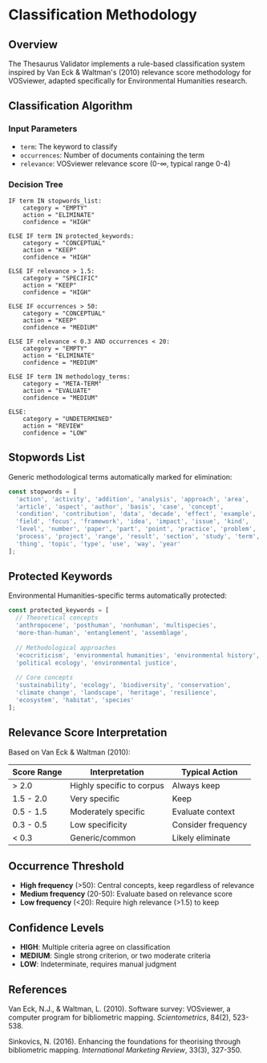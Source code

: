 # Classification Methodology

## Overview

The Thesaurus Validator implements a rule-based classification system 
inspired by Van Eck & Waltman's (2010) relevance score methodology for 
VOSviewer, adapted specifically for Environmental Humanities research.

## Classification Algorithm

### Input Parameters
- `term`: The keyword to classify
- `occurrences`: Number of documents containing the term
- `relevance`: VOSviewer relevance score (0-∞, typical range 0-4)

### Decision Tree

```
IF term IN stopwords_list:
    category = "EMPTY"
    action = "ELIMINATE"
    confidence = "HIGH"

ELSE IF term IN protected_keywords:
    category = "CONCEPTUAL" 
    action = "KEEP"
    confidence = "HIGH"

ELSE IF relevance > 1.5:
    category = "SPECIFIC"
    action = "KEEP"
    confidence = "HIGH"

ELSE IF occurrences > 50:
    category = "CONCEPTUAL"
    action = "KEEP"
    confidence = "MEDIUM"

ELSE IF relevance < 0.3 AND occurrences < 20:
    category = "EMPTY"
    action = "ELIMINATE"
    confidence = "MEDIUM"

ELSE IF term IN methodology_terms:
    category = "META-TERM"
    action = "EVALUATE"
    confidence = "MEDIUM"

ELSE:
    category = "UNDETERMINED"
    action = "REVIEW"
    confidence = "LOW"
```

## Stopwords List

Generic methodological terms automatically marked for elimination:

```javascript
const stopwords = [
  'action', 'activity', 'addition', 'analysis', 'approach', 'area',
  'article', 'aspect', 'author', 'basis', 'case', 'concept',
  'condition', 'contribution', 'data', 'decade', 'effect', 'example',
  'field', 'focus', 'framework', 'idea', 'impact', 'issue', 'kind',
  'level', 'number', 'paper', 'part', 'point', 'practice', 'problem',
  'process', 'project', 'range', 'result', 'section', 'study', 'term',
  'thing', 'topic', 'type', 'use', 'way', 'year'
];
```

## Protected Keywords

Environmental Humanities-specific terms automatically protected:

```javascript
const protected_keywords = [
  // Theoretical concepts
  'anthropocene', 'posthuman', 'nonhuman', 'multispecies',
  'more-than-human', 'entanglement', 'assemblage',
  
  // Methodological approaches
  'ecocriticism', 'environmental humanities', 'environmental history',
  'political ecology', 'environmental justice',
  
  // Core concepts
  'sustainability', 'ecology', 'biodiversity', 'conservation',
  'climate change', 'landscape', 'heritage', 'resilience',
  'ecosystem', 'habitat', 'species'
];
```

## Relevance Score Interpretation

Based on Van Eck & Waltman (2010):

| Score Range | Interpretation | Typical Action |
|-------------|----------------|----------------|
| > 2.0 | Highly specific to corpus | Always keep |
| 1.5 - 2.0 | Very specific | Keep |
| 0.5 - 1.5 | Moderately specific | Evaluate context |
| 0.3 - 0.5 | Low specificity | Consider frequency |
| < 0.3 | Generic/common | Likely eliminate |

## Occurrence Threshold

- **High frequency** (>50): Central concepts, keep regardless of relevance
- **Medium frequency** (20-50): Evaluate based on relevance score
- **Low frequency** (<20): Require high relevance (>1.5) to keep

## Confidence Levels

- **HIGH**: Multiple criteria agree on classification
- **MEDIUM**: Single strong criterion, or two moderate criteria
- **LOW**: Indeterminate, requires manual judgment

## References

Van Eck, N.J., & Waltman, L. (2010). Software survey: VOSviewer, a computer 
program for bibliometric mapping. *Scientometrics*, 84(2), 523-538.

Sinkovics, N. (2016). Enhancing the foundations for theorising through 
bibliometric mapping. *International Marketing Review*, 33(3), 327-350.
```